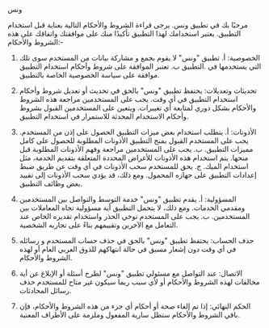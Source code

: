 ونس


مرحبًا بك في تطبيق ونس.
يرجى قراءة الشروط والأحكام التالية بعناية قبل استخدام التطبيق. يعتبر استخدامك لهذا التطبيق تأكيدًا منك على موافقتك واتفاقك على هذه الشروط والأحكام:-

1. الخصوصية:
أ. تطبيق "ونس" لا يقوم بجمع و مشاركة بيانات من المستخدم سوى تلك التي يستخدمها  في .التطبيق 
ب. تعتبر الموافقة على شروط وأحكام استخدام التطبيق موافقة على سياسة الخصوصية الخاصة بالتطبيق.

2. تحديثات وتعديلات:
يحتفظ تطبيق "ونس" بالحق في تحديث أو تعديل شروط وأحكام استخدام التطبيق في أي وقت. يجب على المستخدمين مراجعة هذه الشروط والأحكام بشكل دوري لمتابعة أي تغييرات. ويتعين على المستخدمين القبول بشروط وأحكام الاستخدام المحدثة للاستمرار في استخدام التطبيق.

3. الأذونات:
أ. يتطلب استخدام بعض ميزات التطبيق الحصول على إذن من المستخدم. يجب على المستخدم القبول بمنح التطبيق الأذونات المطلوبة للحصول على كامل مميزات التطبيق. ب. يجب على المستخدمين مراجعة وفهم الأذونات المطلوبة قبل منحها. يتم استخدام هذه الأذونات للأغراض المحددة المتعلقة بتقديم الخدمة، مثل استخدام الميك. ج. يحق للمستخدم سحب الأذونات في أي وقت عن طريق ضبط إعدادات التطبيق على جهازه المحمول. ومع ذلك، قد يؤدي سحب الأذونات إلى تقييد بعض وظائف التطبيق.

4. المسؤولية:
أ. يقدم تطبيق "ونس" خدمة التوسط والتواصل بين المستخدمين ومقدمي الخدمات. ومع ذلك، لا يتحمل التطبيق أية مسؤولية تجاه المعاملات بين المستخدمين. ب. يجب على المستخدم توخي الحذر واستخدام تقديره الخاص عند التعامل مع الآخرين وتقييمهم بناءً على تجاربه الشخصية.

5. حذف الحساب:
يحتفظ تطبيق "ونس" بالحق في حذف حساب المستخدم و رسائله في أي وقت دون إشعار مسبق في حالة انتهاكهم للذوق العربي العام أو لهذه الشروط والأحكام.

6. الاتصال:
عند التواصل مع مسئولي تطبيق "ونس" لطرح أسئلة أو الإبلاغ عن أية مخالفات لهذه الشروط والأحكام أو لأي سبب ربما  سيكون غير متاح للمستخدم حذف رسائل المحادثات.

7. الحكم النهائي:
إذا تم إلغاء صحة أو أحكام أي جزء من هذه الشروط والأحكام، فإن باقي الشروط والأحكام ستظل سارية المفعول وملزمة على الأطراف المعنية.

